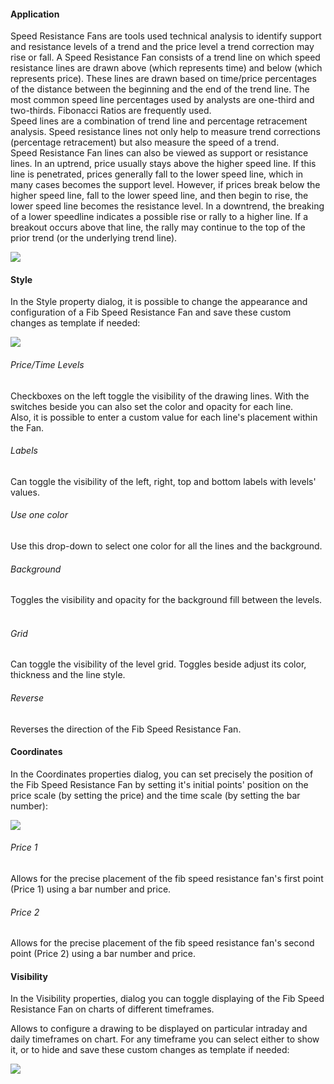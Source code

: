 #### Application

Speed Resistance Fans are tools used technical analysis to identify support and resistance levels of a trend and the price level a trend correction may rise or fall. A Speed Resistance Fan consists of a trend line on which speed resistance lines are drawn above (which represents time) and below (which represents price). These lines are drawn based on time/price percentages of the distance between the beginning and the end of the trend line. The most common speed line percentages used by analysts are one-third and two-thirds. Fibonacci Ratios are frequently used.  
Speed lines are a combination of trend line and percentage retracement analysis. Speed resistance lines not only help to measure trend corrections (percentage retracement) but also measure the speed of a trend.  
Speed Resistance Fan lines can also be viewed as support or resistance lines. In an uptrend, price usually stays above the higher speed line. If this line is penetrated, prices generally fall to the lower speed line, which in many cases becomes the support level. However, if prices break below the higher speed line, fall to the lower speed line, and then begin to rise, the lower speed line becomes the resistance level. In a downtrend, the breaking of a lower speedline indicates a possible rise or rally to a higher line. If a breakout occurs above that line, the rally may continue to the top of the prior trend (or the underlying trend line).

![](https://s3.amazonaws.com/cdn.freshdesk.com/data/helpdesk/attachments/production/43525525600/original/gBG9cu-wlhKt21SlxRi9tZjjfiu_5_aYUg.png?1732551365)

#### Style

In the Style property dialog, it is possible to change the appearance and configuration of a Fib Speed Resistance Fan and save these custom changes as template if needed:

![](https://s3.amazonaws.com/cdn.freshdesk.com/data/helpdesk/attachments/production/43525525756/original/JIboVHWgGlWApgEMqXyGezk6OUyE3HTchQ.png?1732551388)

###### Price/Time Levels

Checkboxes on the left toggle the visibility of the drawing lines. With the switches beside you can also set the color and opacity for each line.  
Also, it is possible to enter a custom value for each line's placement within the Fan.

###### Labels

Can toggle the visibility of the left, right, top and bottom labels with levels' values.

###### Use one color

Use this drop-down to select one color for all the lines and the background.

###### Background

Toggles the visibility and opacity for the background fill between the levels.  

###### Grid

Can toggle the visibility of the level grid. Toggles beside adjust its color, thickness and the line style.

###### Reverse

Reverses the direction of the Fib Speed Resistance Fan.

#### Coordinates

In the Coordinates properties dialog, you can set precisely the position of the Fib Speed Resistance Fan by setting it's initial points' position on the price scale (by setting the price) and the time scale (by setting the bar number):

![](https://s3.amazonaws.com/cdn.freshdesk.com/data/helpdesk/attachments/production/43525527494/original/mgOBrLfSeW1dDsj_xEpySUfdP7ysG_e6ag.png?1732551702)

###### Price 1

Allows for the precise placement of the fib speed resistance fan's first point (Price 1) using a bar number and price.

###### Price 2

Allows for the precise placement of the fib speed resistance fan's second point (Price 2) using a bar number and price.

#### Visibility

In the Visibility properties, dialog you can toggle displaying of the Fib Speed Resistance Fan on charts of different timeframes. 

Allows to configure a drawing to be displayed on particular intraday and daily timeframes on chart. For any timeframe you can select either to show it, or to hide and save these custom changes as template if needed: 

**![](https://s3.amazonaws.com/cdn.freshdesk.com/data/helpdesk/attachments/production/43525527682/original/nLf3qmfpYCEFWw3Mo26TI_EFnMk0XUtISg.png?1732551727)**